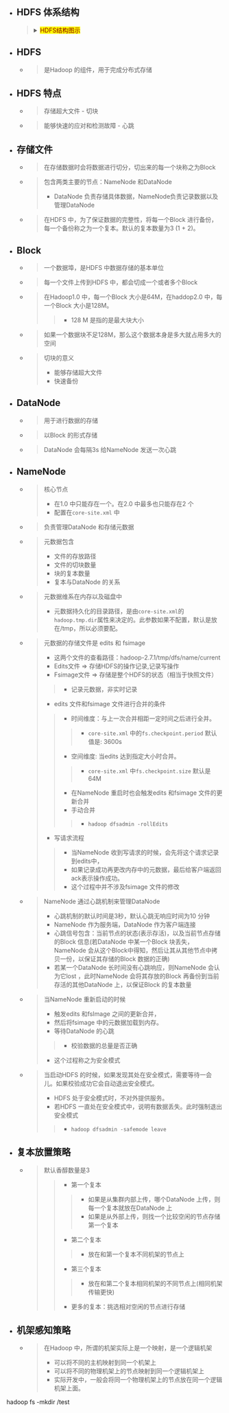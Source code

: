 

- ## HDFS 体系结构
    > <details>
    > <summary><mark><font color=darkred>HDFS结构图示</font></mark></summary>
    > 
    > ![](./img/01-hdfs体系结构.bmp)
    > </details>
    > 

- ## HDFS
    - > 是Hadoop 的组件，用于完成分布式存储

- ## HDFS 特点
    - > 存储超大文件 - 切块
    - > 能够快速的应对和检测故障 - 心跳

- ## 存储文件
    - > 在存储数据时会将数据进行切分，切出来的每一个块称之为Block
    - > 包含两类主要的节点：NameNode 和DataNode
        > - DataNode 负责存储具体数据，NameNode负责记录数据以及管理DataNode
    - > 在HDFS 中，为了保证数据的完整性，将每一个Block 进行备份，每一个备份称之为一个复本。默认的复本数量为3 (1 + 2)。

- ## Block
    - > 一个数据埠，是HDFS 中数据存储的基本单位
    - > 每一个文件上传到HDFS 中，都会切成一个或者多个Block
    - > 在Hadoop1.0 中，每一个Block 大小是64M，在haddop2.0 中，每一个Block 大小是128M。
        >> - 128 M 是指的是最大块大小
    - > 如果一个数据块不足128M，那么这个数据本身是多大就占用多大的空间
    - > 切块的意义
        > - 能够存储超大文件
        > - 快速备份

- ## DataNode
    - > 用于进行数据的存储
    - > 以Block 的形式存储
    - > DataNode 会每隔3s 给NameNode 发送一次心跳

- ## NameNode
    - > 核心节点
        > - 在1.0 中只能存在一个。在2.0 中最多也只能存在2 个
        > - 配置在`core-site.xml` 中
    - > 负责管理DataNode 和存储元数据
    - > 元数据包含
        > - 文件的存放路径
        > - 文件的切块数量
        > - 块的复本数量
        > - 复本与DataNode 的关系
    - > 元数据维系在内存以及磁盘中
        > - 元数据持久化的目录路径，是由`core-site.xml`的`hadoop.tmp.dir`属性来决定的。此参数如果不配置，默认是放在/tmp，所以必须要配。
    - > 元数据的存储文件是 edits 和 fsimage
        > - 这两个文件的查看路径：hadoop-2.7.1/tmp/dfs/name/current
        > - Edits文件 => 存储HDFS的操作记录,记录写操作
        > - Fsimage文件 => 存储是整个HDFS的状态（相当于快照文件）
        >> - 记录元数据，非实时记录
        > - edits 文件和fsimage 文件进行合并的条件
        >> - 时间维度：与上一次合并相距一定时间之后进行全并。
        >>> - `core-site.xml` 中的`fs.checkpoint.period` 默认值是: 3600s
        >> - 空间维度: 当edits 达到指定大小时合并。
        >>> - `core-site.xml` 中`fs.checkpoint.size` 默认是64M
        >> - 在NameNode 重启时也会触发edits 和fsimage 文件的更新合并
        >> - 手动合并
        >>> - `hadoop dfsadmin -rollEdits`
        > - 写请求流程
        >> - 当NameNode 收到写请求的时候，会先将这个请求记录到edits中，
        >> - 如果记录成功再更改内存中的元数据，最后给客户端返回ack表示操作成功。
        >> - 这个过程中并不涉及fsimage 文件的修改
    - > NameNode 通过心跳机制来管理DataNode
        > - 心跳机制的默认时间是3秒，默认心跳无响应时间为10 分钟
        > - NameNode 作为服务端，DataNode 作为客户端连接
        > - 心跳信号包含：当前节点的状态(表示存活)，以及当前节点存储的Block 信息(若DataNode 中某一个Block 块丢失，NameNode 会从这个Block中得知，然后让其从其他节点中拷贝一份，以保证其存储的Block 数据的正确)
        > - 若某一个DataNode 长时间没有心跳响应，则NameNode 会认为它lost ，此时NameNode 会将其存放的Block 再备份到当前存活的其他DataNode 上，以保证Block 的复本数量
    - > 当NameNode 重新启动的时候
        > - 触发edits 和fsImage 之间的更新合并，
        > - 然后将fsimage 中的元数据加载到内存。
        > - 等待DataNode 的心跳
        >> - 校验数据的总量是否正确
        > - 这个过程称之为安全模式
    - > 当启动HDFS 的时候，如果发现其处在安全模式，需要等待一会儿。如果校验成功它会自动退出安全模式。
        > - HDFS 处于安全模式时，不对外提供服务。
        > - 若HDFS 一直处在安全模式中，说明有数据丢失。此时强制退出安全模式
        >> - `hadoop dfsadmin -safemode leave`

- ## 复本放置策略
    - > 默认香醇数量是3
        >> - 第一个复本
        >>> - 如果是从集群内部上传，哪个DataNode 上传，则每一个复本就放在DataNode 上
        >>> - 如果是从外部上传，则找一个比较空闲的节点存储第一个复本
        >> - 第二个复本
        >>> - 放在和第一个复本不同机架的节点上
        >> - 第三个复本
        >>> - 放在和第二个复本相同机架的不同节点上(相同机架传输更快)
        >> - 更多的复本：挑选相对空闲的节点进行存储

- ## 机架感知策略
    - > 在Hadoop 中，所谓的机架实际上是一个映射，是一个逻辑机架
        > - 可以将不同的主机映射到同一个机架上
        > - 可以将不同的物理机架上的节点映射到同一个逻辑机架上
        > - 实际开发中，一般会将同一个物理机架上的节点放在同一个逻辑机架上面。




hadoop fs -mkdir /test




















